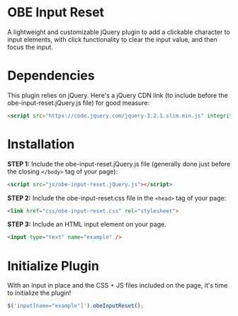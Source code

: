 # OBE Input Reset
A lightweight and customizable jQuery plugin to add a clickable character to input elements, with click functionality to clear the input value, and then focus the input.

# Dependencies
This plugin relies on jQuery. Here's a jQuery CDN link (to include before the obe-input-reset.jQuery.js file) for good measure:
```html
<script src="https://code.jquery.com/jquery-3.2.1.slim.min.js" integrity="sha384-KJ3o2DKtIkvYIK3UENzmM7KCkRr/rE9/Qpg6aAZGJwFDMVNA/GpGFF93hXpG5KkN" crossorigin="anonymous"></script>
```

# Installation
**STEP 1:** Include the obe-input-reset.jQuery.js file (generally done just before the closing ```</body>``` tag of your page):
```html
<script src="js/obe-input-reset.jQuery.js"></script>
```
**STEP 2:** Include the obe-input-reset.css file in the ```<head>``` tag of your page:
```html
<link href="css/obe-input-reset.css" rel="stylesheet">
```
**STEP 3:** Include an HTML input element on your page.
```html
<input type="text" name="example" />
```

# Initialize Plugin
With an input in place and the CSS + JS files included on the page, it's time to initialize the plugin!
```javascript
$('input[name="example"]').obeInputReset();
```